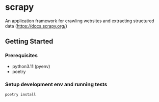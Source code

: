 # scrapy

An application framework for crawling websites and extracting structured data (https://docs.scrapy.org/)

## Getting Started

### Prerequisites

- python3.11 (pyenv)
- poetry

### Setup development env and running tests

```shell
poetry install
```
